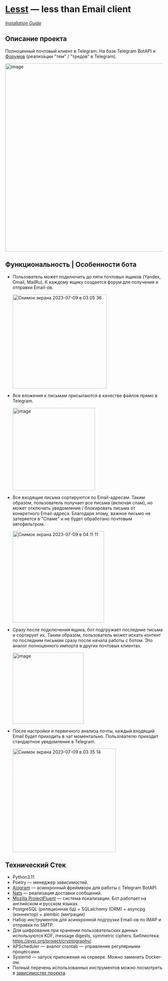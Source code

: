 # <a href="https://t.me/LesstRobot">Lesst</a> — less than Email client

<a href="https://github.com/innerbots/lesst/blob/main/DOCS.md">*Installation Guide*</a>

## Описание проекта

Полноценный почтовый клиент в Telegram. На базе Telegram BotAPI
и <a href="https://telegram.org/blog/ultimate-privacy-topics-2-0/ru#temi-2-0">Форумов</a> (реализации "тем" / "тредов" в
Telegram).

<img width="600" alt="image" src="https://github.com/innerbots/lesst/assets/62261985/0a53cf29-a748-4710-bf64-a78f0abcb1ab">

## Функциональность | Особенности бота

- Пользователь может подключить до пяти почтовых ящиков (Yandex, Gmail, MailRu). К каждому ящику создается форум для
  получения и отправки Email-ов.

  <img width="300" alt="Снимок экрана 2023-07-09 в 03 05 36" src="https://github.com/innerbots/lesst/assets/62261985/18324140-5607-424b-971e-da4fe81c3781">

- Все вложения к письмам присылаются в качестве файлов прямо в Telegram.

  <img width="263" alt="image" src="https://github.com/innerbots/lesst/assets/62261985/09720367-67a7-4701-a23b-f71427e27f93">

- Все входящие письма сортируются по Email-адресам. Таким образом, пользователь получает все письма (включая спам), но
  может отключать уведомления / блокировать письма от конкретного Email-адреса. Благодаря этому, важное письмо не
  затеряется в "Спаме" и не будет обработано почтовым автофильтром.

  <img width="292" alt="Снимок экрана 2023-07-09 в 04 11 11" src="https://github.com/innerbots/lesst/assets/62261985/5d0f8851-3595-44b9-876a-a01d0e09a415">

- Сразу после подключения ящика, бот подгружает последние письма и сортирует их. Таким образом, пользователь может
  искать контент по последним письмам сразу после начала работы с ботом. Это аналог полноценного импорта в других
  почтовых клиентах.

  <img width="227" alt="image" src="https://github.com/innerbots/lesst/assets/62261985/2ff61ab5-fd3a-4a44-97fb-ed290a346f51">

- После настройки и первичного анализа почты, каждый входящий Email будет приходить в чат моментально. Пользователю
  приходит стандартное уведомление в Telegram.

  <img width="330" alt="Снимок экрана 2023-07-09 в 03 35 14" src="https://github.com/innerbots/lesst/assets/62261985/9b244a3f-93ac-4553-9a1c-f0c6129fd8ae">

## Технический Стек

- Python3.11
- Poetry — менеджер зависимостей.
- <a href="https://github.com/aiogram/aiogram">Aiogram</a> — асинхронный фреймворк для работы с Telegram BotAPI.
- <a href="https://nats.io/">Nats</a> — реализация доставки сообщений.
- <a href="https://projectfluent.org/">Mozilla ProjectFluent</a> — система локализации. Бот работает на английском и
  русском языках.
- PostgreSQL (реляционная бд) + SQLalchemy (ORM) + asyncpg (коннектор) + alembic (миграции)
- Набор инструментов для асинхронной подгрузки Email-ов по IMAP и отправки по SMTP.
- Для шифрования при хранении пользовательских данных используются KDF, message digests, symmetric ciphers.
  Библиотека: https://pypi.org/project/cryptography/.
- APScheduler — аналог crontab — управление регулярными процессами.
- Systemd — запуск приложения на сервере. Можно заменить Docker-ом.
- Полный перечень использованных инструментов можно посмотреть
  в <a href="https://github.com/innerbots/lesst/blob/main/pyproject.toml">зависимостях проекта</a>.
